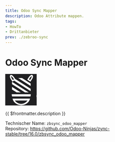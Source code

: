 ```yaml
---
title: Odoo Sync Mapper
description: Odoo Attribute mappen.
tags:
- HowTo
- Drittanbieter
prev: ./zebroo-sync
---
```

# Odoo Sync Mapper
![](attachments/icon_odoo_zbsync.jpg)

{{ $frontmatter.description }}

Technischer Name: `zbsync_odoo_mapper`\
Repository: <https://github.com/Odoo-Ninjas/zync-stable/tree/16.0/zbsync_odoo_mapper>
